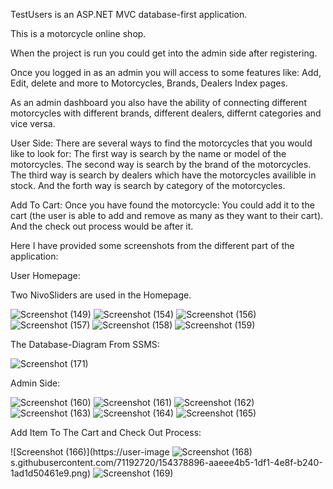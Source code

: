TestUsers is an ASP.NET MVC database-first application.


This is a motorcycle online shop.


When the project is run you could get into the admin side after registering.


Once you logged in as an admin you will access to some features like:
Add, Edit, delete and more to Motorcycles, Brands, Dealers Index pages.


As an admin  dashboard you also have the ability of connecting different motorcycles with different brands, different dealers, differnt categories and vice versa.


User Side:
There are several ways to find the motorcycles that you would like to look for:
The first way is search by the name or model of the motorcycles.
The second way is search by the brand of the motorcycles.
The third way is search by dealers which have the motorcycles availible in stock.
And the forth way is search by category of the motorcycles.


Add To Cart:
Once you have found the motorcycle:
You could add it to the cart (the user is able to add and remove as many as they want to their cart).
And the check out process would be after it.


Here I have provided some screenshots from the different part of the application:


User Homepage:

Two NivoSliders are used in the Homepage.

![Screenshot (149)](https://user-images.githubusercontent.com/71192720/154378304-d6e92d1b-8d3c-42fc-a74f-2b017f2f5039.png)
![Screenshot (154)](https://user-images.githubusercontent.com/71192720/154378749-2cb1cd41-c70c-4e5b-a27d-6d270f31f953.png)
![Screenshot (156)](https://user-images.githubusercontent.com/71192720/154378844-ef67513a-a447-4303-9fff-caae9202468c.png)
![Screenshot (157)](https://user-images.githubusercontent.com/71192720/154378851-37edc394-33a3-4aff-acfa-525c17b449a5.png)
![Screenshot (158)](https://user-images.githubusercontent.com/71192720/154378854-f1d01dd2-ab81-4b30-bd06-35cffaed39eb.png)
![Screenshot (159)](https://user-images.githubusercontent.com/71192720/154378857-e3c0b633-9555-495c-adf4-731d31e9db30.png)

The Database-Diagram From SSMS:

![Screenshot (171)](https://user-images.githubusercontent.com/71192720/154401437-76bf65b1-9d82-416f-ab9e-51b1cc9c5a67.png)

Admin Side:

![Screenshot (160)](https://user-images.githubusercontent.com/71192720/154378861-19a3b4b8-7445-4d19-af43-8d42e9adf278.png)
![Screenshot (161)](https://user-images.githubusercontent.com/71192720/154378865-92ea777b-c2cf-496e-aaf6-744a25fb39fa.png)
![Screenshot (162)](https://user-images.githubusercontent.com/71192720/154378870-6ab2c1bf-ecc2-4c9f-9d1b-64cce6931ecf.png)
![Screenshot (163)](https://user-images.githubusercontent.com/71192720/154378879-7493b51f-d8b4-449b-aa8d-60f31bb7669e.png)
![Screenshot (164)](https://user-images.githubusercontent.com/71192720/154378883-6fc5a3f2-056d-488e-a8c2-bd2f0c06bd4a.png)
![Screenshot (165)](https://user-images.githubusercontent.com/71192720/154378889-ff0f0ddf-986a-40c0-ba57-104d05a4221d.png)

Add Item To The Cart and Check Out Process:

![Screenshot (166)](https://user-image
![Screenshot (168)](https://user-images.githubusercontent.com/71192720/154378899-e0f90a5c-4b50-497f-825b-05bcf35ce580.png)
s.githubusercontent.com/71192720/154378896-aaeee4b5-1df1-4e8f-b240-1ad1d50461e9.png)
![Screenshot (169)](https://user-images.githubusercontent.com/71192720/154378908-0bd424b6-7aed-4eb2-a08c-b507bf353dab.png)
